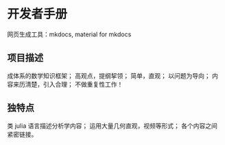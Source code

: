 # 开发者手册

网页生成工具：mkdocs, material for mkdocs

## 项目描述

成体系的数学知识框架；
高观点，提纲挈领；
简单，直观；
以问题为导向；
内容来历清楚，引入合理；
不做重复性工作！

## 独特点

类 julia 语言描述分析学内容；
运用大量几何直观，视频等形式；
各个内容之间紧密链接。
